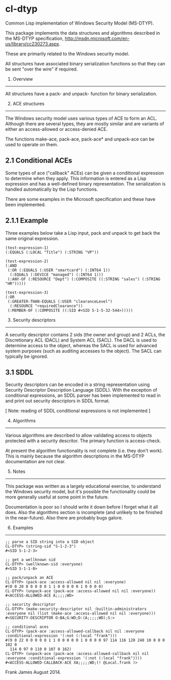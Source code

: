 cl-dtyp
=======

Common Lisp implementation of Windows Security Model (MS-DTYP).


This package implements the data structures and algorithms described 
in the MS-DTYP specification, http://msdn.microsoft.com/en-us/library/cc230273.aspx. 

These are primarily related to the Windows security model.

All structures have associated binary serialization functions so that they 
can be sent "over the wire" if required.

1. Overview
------------

All structures have a pack- and unpack- function for binary serialization. 

2. ACE structures
------------------

The Windows security model uses various types of ACE to form an ACL. Although
there are several types, they are mostly similar and are variants of either
an access-allowed or access-denied ACE. 

The functions make-ace, pack-ace, pack-ace* and unpack-ace can be used to operate
on them.

2.1 Conditional ACEs
----------------------

Some types of ace ("callback" ACEs) can be given a conditional expression
to determine when they apply. This information is entered as a Lisp expression
and has a well-defined binary representation. The serialization is handled 
automatically by the Lisp functions. 

There are some examples in the Microsoft specification and these have been
implemented. 

2.1.1 Example 
--------------

Three examples below take a Lisp input, pack and unpack to get back the 
same original expression.

```
(test-expression-1)
(:EQUALS (:LOCAL "Title") (:STRING "VP"))

(test-expression-2)
(:AND
 (:OR (:EQUALS (:USER "smartcard") (:INT64 1))
  (:EQUALS (:DEVICE "managed") (:INT64 1)))
 (:ANY-OF (:RESOURCE "Dept") (:COMPOSITE ((:STRING "sales") (:STRING "HR")))))

(test-expression-3)
(:OR
 (:GREATER-THAN-EQUALS (:USER "clearanceLevel")
  (:RESOURCE "requiredClearance"))
 (:MEMBER-OF (:COMPOSITE ((:SID #<SID S-1-5-32-544>)))))
```

3. Security descriptors
-------------------------

A security descriptor contains 2 sids (the owner and group) and 2 ACLs,
the Discretionary ACL (DACL) and System ACL (SACL). The DACL is used to determine
access to the object, whereas the SACL is used for advanced system purposes 
(such as auditing accesses to the object). The SACL can typically be ignored.


3.1 SDDL
--------

Security descriptors can be encoded in a string representation using 
Security Descriptor Description Language (SDDL). With the exception of 
conditional expressions, an SDDL parser has been implemented to read 
in and print out security descriptors in SDDL format.

[ Note: reading of SDDL conditional expressions is not implemented ]

4. Algorithms 
-------------

Various algorithms are described to allow validating access to objects 
protected with a security descritor. The primary function is access-check.

At present the algorithm functionality is not complete (i.e. they don't work). This is mainly because the algorithm descriptions in the MS-DTYP documentation are not clear.


5. Notes
---------

This package was written as a largely educational exercise, to understand
the Windows security model, but it's possible the functionality could be more
generally useful at some point in the future. 

Documentation is poor so I should write it down before I forget what it all does. Also the algorithms section is incomplete (and unlikely to be finished in the near-future). Also there are probably bugs galore.


6. Examples
------------

```
;; parse a SID string into a SID object
CL-DTYP> (string-sid "S-1-2-3")
#<SID S-1-2-3>

;; get a wellknown sid
CL-DTYP> (wellknown-sid :everyone)
#<SID S-1-1-0>

;; pack/unpack an ACE
CL-DTYP> (pack-ace :access-allowed nil nil :everyone)
#(0 0 20 0 0 0 0 0 1 1 0 0 0 0 0 1 0 0 0 0)
CL-DTYP> (unpack-ace (pack-ace :access-allowed nil nil :everyone))
#<ACCESS-ALLOWED-ACE A;;;;;WD>

;; security descriptor
CL-DTYP> (make-security-descriptor nil :builtin-administrators :everyone nil (list (make-ace :access-allowed nil nil :everyone)))
#<SECURITY-DESCRIPTOR O:BA;G:WD;D:(A;;;;;WD);S:>

;; conditional aces
CL-DTYP> (pack-ace :access-allowed-callback nil nil :everyone :conditional-expression '(:not (:local "frank")))
#(9 0 22 0 0 0 0 0 1 1 0 0 0 0 0 1 0 0 0 0 97 114 116 120 248 10 0 0 0 102 0
  114 0 97 0 110 0 107 0 162)
CL-DTYP> (unpack-ace (pack-ace :access-allowed-callback nil nil :everyone :conditional-expression '(:not (:local "frank"))))
#<ACCESS-ALLOWED-CALLBACK-ACE XA;;;;;WD;(! @Local.frank )>
```

Frank James 
August 2014.

